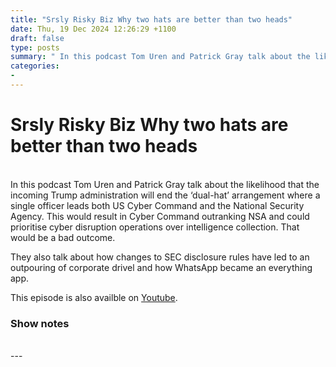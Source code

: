 ```yaml
---
title: "Srsly Risky Biz Why two hats are better than two heads"
date: Thu, 19 Dec 2024 12:26:29 +1100
draft: false
type: posts
summary: " In this podcast Tom Uren and Patrick Gray talk about the likelihood that the incoming Trump administration will end the ‘dual-hat’ arrangement"
categories: 
- 
---
```

# Srsly Risky Biz Why two hats are better than two heads


<br/>
In this podcast Tom Uren and Patrick Gray talk about the likelihood that the incoming Trump administration will end the ‘dual-hat’ arrangement where a single officer leads both US Cyber Command and the National Security Agency. This would result in Cyber Command outranking NSA and could prioritise cyber disruption operations over intelligence collection. That would be a bad outcome.

They also talk about how changes to SEC disclosure rules have led to an outpouring of corporate drivel and how WhatsApp became an everything app.

This episode is also availble on [Youtube](https://youtu.be/RNw5NCYSeG8).

### Show notes

<br/>
---
